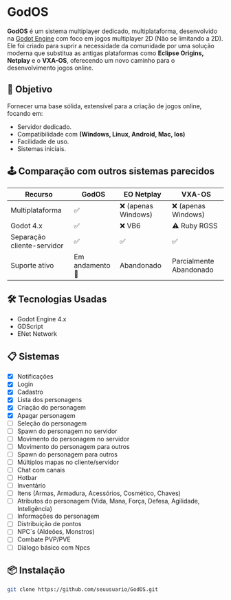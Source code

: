 # GodOS

**GodOS** é um sistema multiplayer dedicado, multiplataforma, desenvolvido na [Godot Engine](https://godotengine.org/) com foco em jogos multiplayer 2D (Não se limitando a 2D). Ele foi criado para suprir a necessidade da comunidade por uma solução moderna que substitua as antigas plataformas como **Eclipse Origins, Netplay** e o **VXA-OS**, oferecendo um novo caminho para o desenvolvimento jogos online.


## 🎯 Objetivo

Fornecer uma base sólida, extensível para a criação de jogos online, focando em:

- Servidor dedicado.
- Compatibilidade com **(Windows, Linux, Android, Mac, Ios)**
- Facilidade de uso.
- Sistemas iniciais.


## 🕹️ Comparação com outros sistemas parecidos
| Recurso                     | GodOS            | EO Netplay           | VXA-OS                   |
|-----------------------------|------------------|----------------------|--------------------------|
| Multiplataforma             | ✅               | ❌ (apenas Windows) | ❌ (apenas Windows)     |
| Godot 4.x                   | ✅               | ❌ VB6              | ⚠️ Ruby RGSS            |
| Separação cliente-servidor  | ✅               | ✅                  | ✅                      |
| Suporte ativo               | Em andamento 💪  | Abandonado          | Parcialmente Abandonado |


## 🛠️ Tecnologias Usadas
- Godot Engine 4.x
- GDScript
- ENet Network

## 📋 Sistemas
- [X] Notificações
- [x] Login
- [X] Cadastro
- [X] Lista dos personagens
- [X] Criação do personagem
- [X] Apagar personagem
- [ ] Seleção do personagem
- [ ] Spawn do personagem no servidor
- [ ] Movimento do personagem no servidor
- [ ] Movimento do personagem para outros
- [ ] Spawn do personagem para outros
- [ ] Múltiplos mapas no cliente/servidor
- [ ] Chat com canais
- [ ] Hotbar
- [ ] Inventário
- [ ] Itens (Armas, Armadura, Acessórios, Cosmético, Chaves)
- [ ] Atributos do personagem (Vida, Mana, Força, Defesa, Agilidade, Inteligência)
- [ ] Informações do personagem
- [ ] Distribuição de pontos
- [ ] NPC`s (Aldeões, Monstros)
- [ ] Combate PVP/PVE
- [ ] Diálogo básico com Npcs

## 📦 Instalação
```bash
git clone https://github.com/seuusuario/GodOS.git

